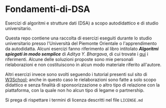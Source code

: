 # Fondamenti-di-DSA
Esercizi di algoritmi e strutture dati (DSA) a scopo autodidattico e di studio universitario.

Questa repo contiene una raccolta di esercizi eseguiti durante lo studio universitario presso l'Università del Piemonte Orientale o l'apprendimento da autodidatta. Alcuni esercizi fanno riferimento al libro intitolato ***Algoritmi spiegati in modo semplice*** di *Aditya Y. Bhargava*, di cui trovate i [qui](https://www.apogeonline.com/libri/algoritmi-spiegati-in-modo-facile-aditya-bhargava/?srsltid=AfmBOooI6ckAuxhbbPlj99wjNpq0DfCXXdcpuxFCclJv2S94sWCLKCyh) i riferimenti. Alcune delle soluzioni proposte sono mie personali rielaborazioni e non costituiscono in alcun modo materiale riferito all'autore.

Altri esercizi invece sono svolti seguendo i tutorial presenti sul sito di [W3School](https://www.w3schools.com/); anche in questo caso le rielaborazioni sono fatte a solo scopo didattico e senza finalità di sponsorizzazione o altro tipo di relazione con la piattaforma, con la quale non ho alcun tipo di legame o partnership.

Si prega di rispettare i termini di licenza descritti nel file `LICENSE.md`
